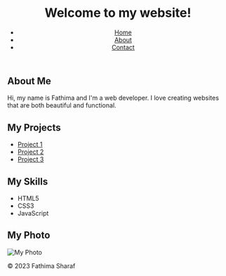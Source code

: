 <!DOCTYPE html>
<html>
<head>
	<title>My Website</title>
</head>
<body>
	<header>
		<h1>Welcome to my website!</h1>
		<nav>
			<ul>
				<li><a href="#">Home</a></li>
				<li><a href="#">About</a></li>
				<li><a href="#">Contact</a></li>
			</ul>
		</nav>
	</header>
	<main>
		<section>
			<h2>About Me</h2>
			<p>Hi, my name is Fathima and I'm a web developer. I love creating websites that are both beautiful and functional.</p>
		</section>
		<section>
			<h2>My Projects</h2>
			<ul>
				<li><a href="#">Project 1</a></li>
				<li><a href="#">Project 2</a></li>
				<li><a href="#">Project 3</a></li>
			</ul>
		</section>
		<section>
			<h2>My Skills</h2>
			<ul>
				<li>HTML5</li>
				<li>CSS3</li>
				<li>JavaScript</li>
			</ul>
		</section>
		<section>
			<h2>My Photo</h2>
			<img src="C:\Users\fathi\OneDrive\Pictures\pathu sharaf\pics\photo_1_2023-01-09_22-59-56.jpg" alt="My Photo">
		</section>
	</main>
	<footer>
		<p>&copy; 2023 Fathima Sharaf</p>
	</footer>
</body>
</html>

